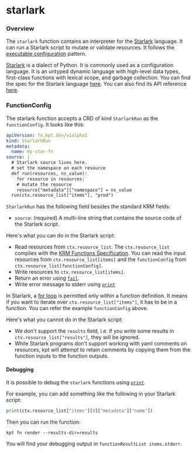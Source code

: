 # starlark

### Overview

<!--mdtogo:Short-->

The `starlark` function contains an interpreter for the [Starlark] language. It
can run a Starlark script to mutate or validate resources. It follows the
[executable configuration] pattern.

[Starlark] is a dialect of Python. It is commonly used as a configuration
language. It is an untyped dynamic language with high-level data types,
first-class functions with lexical scope, and garbage collection. You can find
the spec for the Starlark language [here][spec]. You can also find its API
reference [here][apiref].

<!--mdtogo-->

<!--mdtogo:Long-->

### FunctionConfig

The starlark function accepts a CRD of kind `StarlarkRun` as the
`functionConfig`. It looks like this:

```yaml
apiVersion: fn.kpt.dev/v1alpha1
kind: StarlarkRun
metadata:
  name: my-star-fn
source: |
  # Starlark source lives here.
  # set the namespace on each resource
  def run(resources, ns_value):
    for resource in resources:
    # mutate the resource
    resource["metadata"]["namespace"] = ns_value
  run(ctx.resource_list["items"], "prod")
```

`StarlarkRun` has the following field besides the standard KRM fields:
- `source`: (required) A multi-line string that contains the source code of the
  Starlark script.

Here's what you can do in the Starlark script:

- Read resources from `ctx.resource_list`. The `ctx.resource_list` complies with
  the [KRM Functions Specification]. You can read the input resources from
  `ctx.resource_list[items]` and the `functionConfig` from
  `ctx.resource_list[functionConfig]`.
- Write resources to `ctx.resource_list[items]`.
- Return an error using [`fail`][fail].
- Write error message to stderr using [`print`][print]

In Starlark, a [for loop] is permitted only within a function definition. It
means if you want to iterate over `ctx.resource_list["items"]`, it has to be in
a function. You can refer the example `functionConfig` above.

Here's what you cannot do in the Starlark script:

- We don't support the `results` field, i.e. if you write some results in
  `ctx.resource_list["results"]`, they will be ignored.
- While Starlark programs don't support working with yaml comments on resources,
  kpt will attempt to retain comments by copying them from the function inputs
  to the function outputs.

#### Debugging

<!-- TODO: fix https://github.com/GoogleContainerTools/kpt/issues/2200 -->

It is possible to debug the `starlark` functions using [`print`][print].

For example, you can add something like the following in your Starlark script:

```python
print(ctx.resource_list["items"][0]["metadata"]["name"])
```

Then you can run the function:

```shell
kpt fn render --results-dir=results
```

You will find your debugging output in `functionResultList items.stderr`.

<!--mdtogo-->

[Starlark]: https://docs.bazel.build/versions/master/skylark/language.html
[executable configuration]: https://kpt.dev/book/05-developing-functions/04-executable-configuration
[spec]: https://github.com/bazelbuild/starlark/blob/master/spec.md
[apiref]: https://docs.bazel.build/versions/master/skylark/lib/skylark-overview.html
[KRM Functions Specification]: https://kpt.dev/book/05-developing-functions/01-functions-specification
[for loop]: https://github.com/bazelbuild/starlark/blob/master/spec.md#for-loops
[fail]: https://docs.bazel.build/versions/master/skylark/lib/globals.html#fail
[print]: https://docs.bazel.build/versions/master/skylark/lib/globals.html#print
